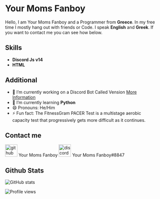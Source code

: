 # Your Moms Fanboy
Hello, I am Your Moms Fanboy and a Programmer from **Greece**. In my free time I mostly hang out with friends or Code.
 I speak **English** and **Greek**. If you want to contact me you can see how below.

## Skills
* **Discord Js v14** 
* **HTML**
## Additional
- 🔭 I’m currently working on a Discord Bot Called Vension [More Information](https://discord.com/invite/hFwRWurS) 
- 🌱 I’m currently learning **Python** 
- 😄 Pronouns: He/Him 
- ⚡ Fun fact: The FitnessGram PACER Test is a multistage aerobic capacity test that progressively gets more difficult as it continues. 

## Contact me
[<img src='https://cdn.jsdelivr.net/npm/simple-icons@3.0.1/icons/github.svg' alt='github' height='40'>](https://github.com/YourMomsFanboy) Your Moms Fanboy [<img src='https://cdn.jsdelivr.net/npm/simple-icons@3.0.1/icons/discord.svg' alt='discord' height='40'>](https://discord.com/)  Your Moms Fanboy#8847

## Github Stats
![GitHub stats](https://github-readme-stats.vercel.app/api?username=YourMomsFanboy&show_icons=true)  

![Profile views](https://gpvc.arturio.dev/YourMomsFanboy)  
